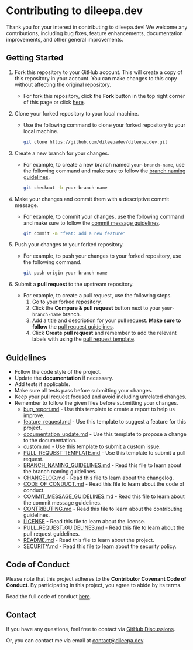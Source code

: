# Contributing to dileepa.dev

Thank you for your interest in contributing to dileepa.dev! We welcome any contributions, including bug fixes, feature enhancements, documentation improvements, and other general improvements.

## Getting Started

1. Fork this repository to your GitHub account. This will create a copy of this repository in your account. You can make changes to this copy without affecting the original repository.
   - For fork this repository, click the **Fork** button in the top right corner of this page or click [here](https://github.com/dileepadev/dileepa.dev/fork).
2. Clone your forked repository to your local machine.

   - Use the following command to clone your forked repository to your local machine.

     ```bash
     git clone https://github.com/dileepadev/dileepa.dev.git
     ```

3. Create a new branch for your changes.

   - For example, to create a new branch named `your-branch-name`, use the following command and make sure to follow the [branch naming guidelines](BRANCH_NAMING_GUIDELINES.md).

     ```bash
     git checkout -b your-branch-name
     ```

4. Make your changes and commit them with a descriptive commit message.

   - For example, to commit your changes, use the following command and make sure to follow the [commit message guidelines](COMMIT_MESSAGE_GUIDELINES.md).

     ```bash
     git commit -m "feat: add a new feature"
     ```

5. Push your changes to your forked repository.

   - For example, to push your changes to your forked repository, use the following command.

     ```bash
     git push origin your-branch-name
     ```

6. Submit a **pull request** to the upstream repository.
   - For example, to create a pull request, use the following steps.
     1. Go to your forked repository.
     2. Click the **Compare & pull request** button next to your `your-branch-name` branch.
     3. Add a title and description for your pull request. **Make sure to follow** the [pull request guidelines](PULL_REQUEST_GUIDELINES.md).
     4. Click **Create pull request** and remember to add the relevant labels with using the [pull request template](.github/PULL_REQUEST_TEMPLATE.md).

## Guidelines

- Follow the code style of the project.
- Update the **documentation** if necessary.
- Add tests if applicable.
- Make sure all tests pass before submitting your changes.
- Keep your pull request focused and avoid including unrelated changes.
- Remember to follow the given files before submitting your changes.
  - [bug_report.md](.github/ISSUE_TEMPLATE/bug_report.md) - Use this template to create a report to help us improve.
  - [feature_request.md](.github/ISSUE_TEMPLATE/feature_request.md) - Use this template to suggest a feature for this project.
  - [documentation_update.md](.github/ISSUE_TEMPLATE/documentation_update.md) - Use this template to propose a change to the documentation.
  - [custom.md](.github/ISSUE_TEMPLATE/custom.md) - Use this template to submit a custom issue.
  - [PULL_REQUEST_TEMPLATE.md](.github/PULL_REQUEST_TEMPLATE.md) - Use this template to submit a pull request.
  - [BRANCH_NAMING_GUIDELINES.md](BRANCH_NAMING_GUIDELINES.md) - Read this file to learn about the branch naming guidelines.
  - [CHANGELOG.md](CHANGELOG.md) - Read this file to learn about the changelog.
  - [CODE_OF_CONDUCT.md](CODE_OF_CONDUCT.md) - Read this file to learn about the code of conduct.
  - [COMMIT_MESSAGE_GUIDELINES.md](COMMIT_MESSAGE_GUIDELINES.md) - Read this file to learn about the commit message guidelines.
  - [CONTRIBUTING.md](CONTRIBUTING.md) - Read this file to learn about the contributing guidelines.
  - [LICENSE](LICENSE) - Read this file to learn about the license.
  - [PULL_REQUEST_GUIDELINES.md](PULL_REQUEST_GUIDELINES.md) - Read this file to learn about the pull request guidelines.
  - [README.md](README.md) - Read this file to learn about the project.
  - [SECURITY.md](SECURITY.md) - Read this file to learn about the security policy.

## Code of Conduct

Please note that this project adheres to the **Contributor Covenant Code of Conduct**. By participating in this project, you agree to abide by its terms.

Read the full code of conduct [here](CODE_OF_CONDUCT.md).

## Contact

If you have any questions, feel free to contact via [GitHub Discussions](https://github.com/dileepadev/dileepa.dev/discussions).

Or, you can contact me via email at <contact@dileepa.dev>.
